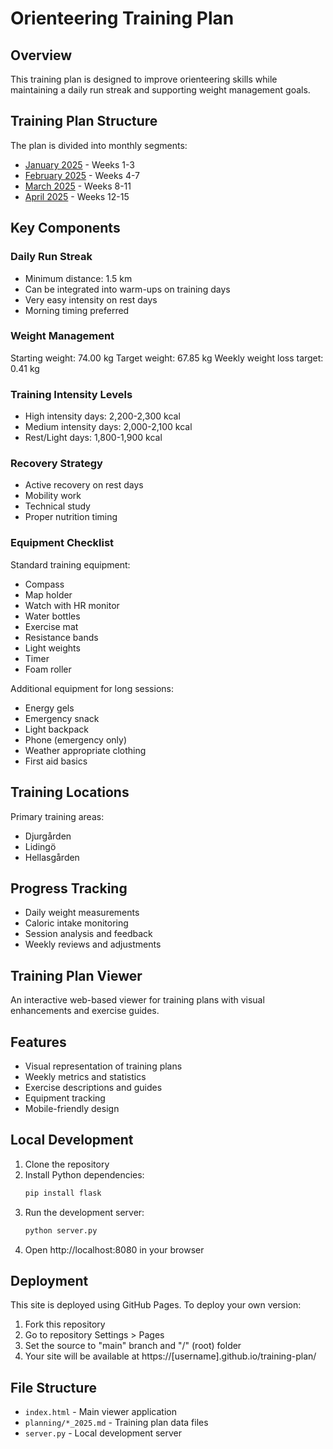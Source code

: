 # Orienteering Training Plan

## Overview
This training plan is designed to improve orienteering skills while maintaining a daily run streak and supporting weight management goals.

## Training Plan Structure
The plan is divided into monthly segments:
- [January 2025](planning/january_2025.md) - Weeks 1-3
- [February 2025](planning/february_2025.md) - Weeks 4-7
- [March 2025](planning/march_2025.md) - Weeks 8-11
- [April 2025](planning/april_2025.md) - Weeks 12-15

## Key Components

### Daily Run Streak
- Minimum distance: 1.5 km
- Can be integrated into warm-ups on training days
- Very easy intensity on rest days
- Morning timing preferred

### Weight Management
Starting weight: 74.00 kg
Target weight: 67.85 kg
Weekly weight loss target: 0.41 kg

### Training Intensity Levels
- High intensity days: 2,200-2,300 kcal
- Medium intensity days: 2,000-2,100 kcal
- Rest/Light days: 1,800-1,900 kcal

### Recovery Strategy
- Active recovery on rest days
- Mobility work
- Technical study
- Proper nutrition timing

### Equipment Checklist
Standard training equipment:
- Compass
- Map holder
- Watch with HR monitor
- Water bottles
- Exercise mat
- Resistance bands
- Light weights
- Timer
- Foam roller

Additional equipment for long sessions:
- Energy gels
- Emergency snack
- Light backpack
- Phone (emergency only)
- Weather appropriate clothing
- First aid basics

## Training Locations
Primary training areas:
- Djurgården
- Lidingö
- Hellasgården

## Progress Tracking
- Daily weight measurements
- Caloric intake monitoring
- Session analysis and feedback
- Weekly reviews and adjustments

## Training Plan Viewer

An interactive web-based viewer for training plans with visual enhancements and exercise guides.

## Features

- Visual representation of training plans
- Weekly metrics and statistics
- Exercise descriptions and guides
- Equipment tracking
- Mobile-friendly design

## Local Development

1. Clone the repository
2. Install Python dependencies:
   ```bash
   pip install flask
   ```
3. Run the development server:
   ```bash
   python server.py
   ```
4. Open http://localhost:8080 in your browser

## Deployment

This site is deployed using GitHub Pages. To deploy your own version:

1. Fork this repository
2. Go to repository Settings > Pages
3. Set the source to "main" branch and "/" (root) folder
4. Your site will be available at https://[username].github.io/training-plan/

## File Structure

- `index.html` - Main viewer application
- `planning/*_2025.md` - Training plan data files
- `server.py` - Local development server
